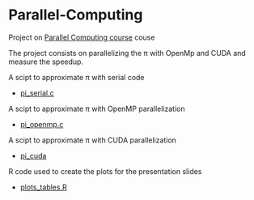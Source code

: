 # Parallel-Computing


Project on [Parallel Computing course](https://lnu.se/en/course/parallel-computing-4dv657/vaxjo-exchange-part-time-spring/) couse 

The project consists on parallelizing the π with OpenMp and CUDA and measure the speedup.



A scipt to approximate π with serial code 

* [pi_serial.c](https://github.com/quartermaine/Parallel-Computing/blob/main/Code/pi_serial.c)



A scipt to approximate π with OpenMP parallelization  

* [pi_openmp.c](https://github.com/quartermaine/Parallel-Computing/blob/main/Code/pi_openmp.c)



A scipt to approximate π with CUDA parallelization 

* [pi_cuda](https://github.com/quartermaine/Parallel-Computing/blob/main/Code/pi_cuda.cu)



R code used to create the plots for the presentation slides

* [plots_tables.R](https://github.com/quartermaine/Parallel-Computing/blob/main/plots_tables.R)




